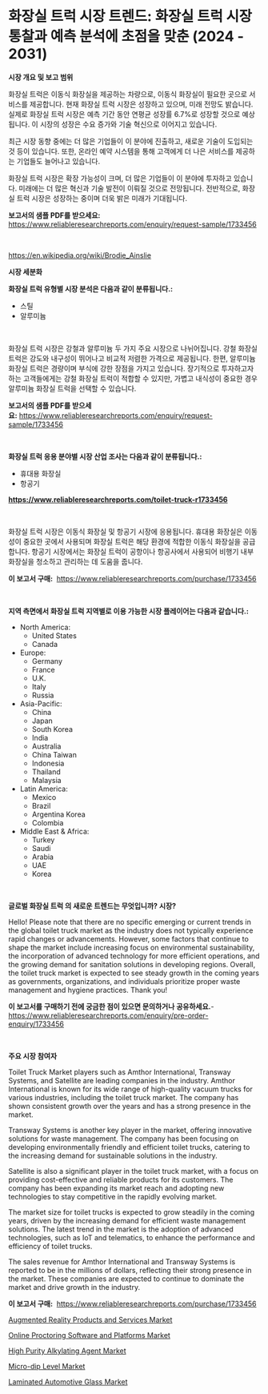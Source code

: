 <p><h1>화장실 트럭 시장 트렌드: 화장실 트럭 시장 통찰과 예측 분석에 초점을 맞춘 (2024 - 2031)</h1></p><p><strong>시장 개요 및 보고 범위</strong></p>
<p><p>화장실 트럭은 이동식 화장실을 제공하는 차량으로, 이동식 화장실이 필요한 곳으로 서비스를 제공합니다. 현재 화장실 트럭 시장은 성장하고 있으며, 미래 전망도 밝습니다. 실제로 화장실 트럭 시장은 예측 기간 동안 연평균 성장률 6.7%로 성장할 것으로 예상됩니다. 이 시장의 성장은 수요 증가와 기술 혁신으로 이어지고 있습니다.</p><p>최근 시장 동향 중에는 더 많은 기업들이 이 분야에 진출하고, 새로운 기술이 도입되는 것 등이 있습니다. 또한, 온라인 예약 시스템을 통해 고객에게 더 나은 서비스를 제공하는 기업들도 늘어나고 있습니다. </p><p>화장실 트럭 시장은 확장 가능성이 크며, 더 많은 기업들이 이 분야에 투자하고 있습니다. 미래에는 더 많은 혁신과 기술 발전이 이뤄질 것으로 전망됩니다. 전반적으로, 화장실 트럭 시장은 성장하는 중이며 더욱 밝은 미래가 기대됩니다.</p></p>
<p><strong>보고서의 샘플 PDF를 받으세요:</strong> <a href="https://www.reliableresearchreports.com/enquiry/request-sample/1733456">https://www.reliableresearchreports.com/enquiry/request-sample/1733456</a></p>
<p>&nbsp;</p>
<p><a href="https://en.wikipedia.org/wiki/Brodie_Ainslie">https://en.wikipedia.org/wiki/Brodie_Ainslie</a></p>
<p><strong>시장 세분화</strong></p>
<p><strong>화장실 트럭 유형별 시장 분석은 다음과 같이 분류됩니다.:</strong></p>
<p><ul><li>스틸</li><li>알루미늄</li></ul></p>
<p>&nbsp;</p>
<p><p>화장실 트럭 시장은 강철과 알루미늄 두 가지 주요 시장으로 나뉘어집니다. 강철 화장실 트럭은 강도와 내구성이 뛰어나고 비교적 저렴한 가격으로 제공됩니다. 한편, 알루미늄 화장실 트럭은 경량이며 부식에 강한 장점을 가지고 있습니다. 장기적으로 투자하고자 하는 고객들에게는 강철 화장실 트럭이 적합할 수 있지만, 가볍고 내식성이 중요한 경우 알루미늄 화장실 트럭을 선택할 수 있습니다.</p></p>
<p><strong>보고서의 샘플 PDF를 받으세요:</strong>&nbsp;<a href="https://www.reliableresearchreports.com/enquiry/request-sample/1733456">https://www.reliableresearchreports.com/enquiry/request-sample/1733456</a></p>
<p>&nbsp;</p>
<p><strong> 화장실 트럭 응용 분야별 시장 산업 조사는 다음과 같이 분류됩니다.:</strong></p>
<p><ul><li>휴대용 화장실</li><li>항공기</li></ul></p>
<p><strong><a href="https://www.reliableresearchreports.com/toilet-truck-r1733456">https://www.reliableresearchreports.com/toilet-truck-r1733456</a></strong></p>
<p>&nbsp;</p>
<p><p>화장실 트럭 시장은 이동식 화장실 및 항공기 시장에 응용됩니다. 휴대용 화장실은 이동성이 중요한 곳에서 사용되며 화장실 트럭은 해당 환경에 적합한 이동식 화장실을 공급합니다. 항공기 시장에서는 화장실 트럭이 공항이나 항공사에서 사용되어 비행기 내부 화장실을 청소하고 관리하는 데 도움을 줍니다.</p></p>
<p><strong>이 보고서 구매:</strong>&nbsp; <a href="https://www.reliableresearchreports.com/purchase/1733456">https://www.reliableresearchreports.com/purchase/1733456</a></p>
<p>&nbsp;</p>
<p><strong>지역 측면에서 화장실 트럭 지역별로 이용 가능한 시장 플레이어는 다음과 같습니다.:</strong></p>
<p><ul>
    <li>
        North America:
        <ul>
            <li>United States</li>
            <li>Canada</li>
        </ul>
    </li>
    <li>
        Europe:
        <ul>
            <li>Germany</li>
            <li>France</li>
            <li>U.K.</li>
            <li>Italy</li>
            <li>Russia</li>
        </ul>
    </li>
    <li>
        Asia-Pacific:
        <ul>
            <li>China</li>
            <li>Japan</li>
            <li>South Korea</li>
            <li>India</li>
            <li>Australia</li>
            <li>China Taiwan</li>
            <li>Indonesia</li>
            <li>Thailand</li>
            <li>Malaysia</li>
        </ul>
    </li>
    <li>
        Latin America:
        <ul>
            <li>Mexico</li>
            <li>Brazil</li>
            <li>Argentina Korea</li>
            <li>Colombia</li>
        </ul>
    </li>
    <li>
        Middle East & Africa:
        <ul>
            <li>Turkey</li>
            <li>Saudi</li>
            <li>Arabia</li>
            <li>UAE</li>
            <li>Korea</li>
        </ul>
    </li>
    </ul></p>
<p>&nbsp;</p>
<p><strong>글로벌 화장실 트럭 의 새로운 트렌드는 무엇입니까? 시장?</strong></p>
<p><p>Hello! Please note that there are no specific emerging or current trends in the global toilet truck market as the industry does not typically experience rapid changes or advancements. However, some factors that continue to shape the market include increasing focus on environmental sustainability, the incorporation of advanced technology for more efficient operations, and the growing demand for sanitation solutions in developing regions. Overall, the toilet truck market is expected to see steady growth in the coming years as governments, organizations, and individuals prioritize proper waste management and hygiene practices. Thank you!</p></p>
<p><strong>이 보고서를 구매하기 전에 궁금한 점이 있으면 문의하거나 공유하세요.</strong>- <a href="https://www.reliableresearchreports.com/enquiry/pre-order-enquiry/1733456">https://www.reliableresearchreports.com/enquiry/pre-order-enquiry/1733456</a></p>
<p>&nbsp;</p>
<p><strong>주요 시장 참여자</strong></p>
<p><p>Toilet Truck Market players such as Amthor International, Transway Systems, and Satellite are leading companies in the industry. Amthor International is known for its wide range of high-quality vacuum trucks for various industries, including the toilet truck market. The company has shown consistent growth over the years and has a strong presence in the market.</p><p>Transway Systems is another key player in the market, offering innovative solutions for waste management. The company has been focusing on developing environmentally friendly and efficient toilet trucks, catering to the increasing demand for sustainable solutions in the industry.</p><p>Satellite is also a significant player in the toilet truck market, with a focus on providing cost-effective and reliable products for its customers. The company has been expanding its market reach and adopting new technologies to stay competitive in the rapidly evolving market.</p><p>The market size for toilet trucks is expected to grow steadily in the coming years, driven by the increasing demand for efficient waste management solutions. The latest trend in the market is the adoption of advanced technologies, such as IoT and telematics, to enhance the performance and efficiency of toilet trucks.</p><p>The sales revenue for Amthor International and Transway Systems is reported to be in the millions of dollars, reflecting their strong presence in the market. These companies are expected to continue to dominate the market and drive growth in the industry.</p></p>
<p><strong>이 보고서 구매:</strong>&nbsp;&nbsp;<a href="https://www.reliableresearchreports.com/purchase/1733456">https://www.reliableresearchreports.com/purchase/1733456</a></p>
<p><p><a href="https://issuu.com/reportprime-2/docs/augmented-reality-products-and-services-market-siz">Augmented Reality Products and Services Market</a></p><p><a href="https://issuu.com/reportprime-2/docs/online-proctoring-software-and-platforms-market-si">Online Proctoring Software and Platforms Market</a></p><p><a href="https://github.com/nigngrjl95/Market-Research-Report-List-1/blob/main/high-purity-alkylating-agent-market.md">High Purity Alkylating Agent Market</a></p><p><a href="https://github.com/sarohimweaach77/Market-Research-Report-List-1/blob/main/micro-dip-level-market.md">Micro-dip Level Market</a></p><p><a href="https://www.linkedin.com/pulse/laminated-automotive-glass-market-growth-outlook-from-2024-xnqpf">Laminated Automotive Glass Market</a></p></p>
